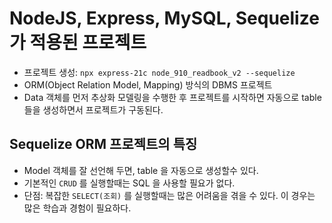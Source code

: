 # NodeJS, Express, MySQL, Sequelize 가 적용된 프로젝트

- 프로젝트 생성: `npx express-21c node_910_readbook_v2 --sequelize`
- ORM(Object Relation Model, Mapping) 방식의 DBMS 프로젝트
- Data 객체를 먼저 추상화 모델링을 수행한 후 프로젝트를 시작하면 자동으로 table 들을 생성하면서 프로젝트가 구동된다.

## Sequelize ORM 프로젝트의 특징

- Model 객체를 잘 선언해 두면, table 을 자동으로 생성할수 있다.
- 기본적인 `CRUD` 를 실행할때는 SQL 을 사용할 필요가 없다.
- 단점: 복잡한 `SELECT(조회)` 를 실행할때는 많은 어려움을 겪을 수 있다. 이 경우는 많은 학습과 경험이 필요하다.
